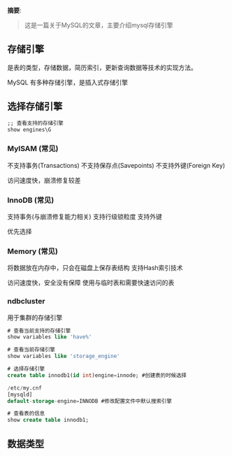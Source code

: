 
__摘要__:

> 这是一篇关于MySQL的文章，主要介绍mysql存储引擎


<!--more-->
## 存储引擎

是表的类型，存储数据，简历索引，更新查询数据等技术的实现方法。

MySQL 有多种存储引擎，是插入式存储引擎

## 选择存储引擎

```sql
;; 查看支持的存储引擎
show engines\G
```

### MyISAM (常见)

不支持事务(Transactions)
不支持保存点(Savepoints)
不支持外键(Foreign Key)

访问速度快，崩溃修复较差

### InnoDB (常见)

支持事务(与崩溃修复能力相关)
支持行级锁粒度
支持外键

优先选择

### Memory (常见)

将数据放在内存中，只会在磁盘上保存表结构
支持Hash索引技术

访问速度快，安全没有保障
使用与临时表和需要快速访问的表

### ndbcluster

用于集群的存储引擎

```sql
# 查看当前支持的存储引擎
show variables like 'have%'

# 查看当前存储引擎
show variables like 'storage_engine'

# 选择存储引擎
create table innodb1(id int)engine=innode; #创建表的时候选择

/etc/my.cnf
[mysqld]
default-storage-engine=INNODB #修改配置文件中默认搜索引擎

# 查看表的信息
show create table innodb1;
```

## 数据类型
